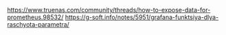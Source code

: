 [//]: # (# grafana-prometheus-all-in-one)

https://www.truenas.com/community/threads/how-to-expose-data-for-prometheus.98532/
https://g-soft.info/notes/5951/grafana-funktsiya-dlya-raschyota-parametra/
